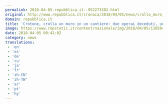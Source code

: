 ```yaml
---
permalink: 2018-04-05-repubblica.it--952273382.html
original: http://www.repubblica.it/cronaca/2018/04/05/news/crollo_muro_morti_crotone-193026894/?rss
domain: repubblica.it
title: 'Crotone, crolla un muro in un cantiere: due operai deceduti, un terzo ferito gravemente'
image: https://www.repstatic.it/content/nazionale/img/2018/04/05/110504802-6f06efbd-450e-4fe1-a52a-f2f4d15fe31e.jpg
date: 2018-04-05 09:41:02
category: news
translations: 
 - 'en'
 - 'es'
 - 'de'
 - 'ru'
 - 'ja'
 - 'fr'
 - 'zh-CN'
 - 'zh-TW'
 - 'ar'
 - 'pt'
 - 'hy'
---
```


